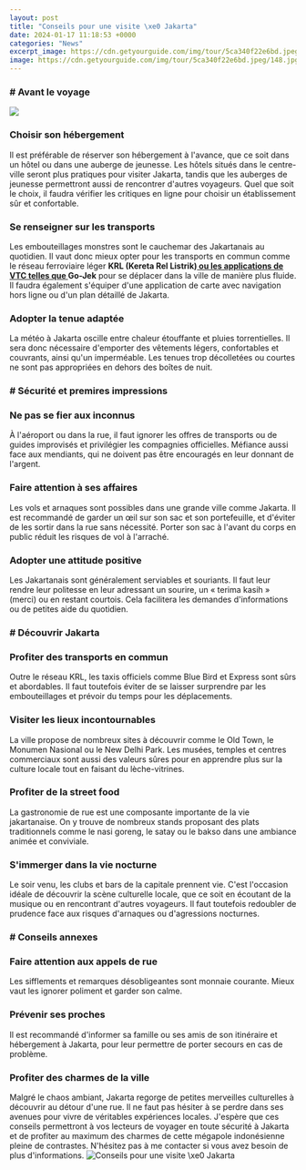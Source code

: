 ```yaml
---
layout: post
title: "Conseils pour une visite \xe0 Jakarta"
date: 2024-01-17 11:18:53 +0000
categories: "News"
excerpt_image: https://cdn.getyourguide.com/img/tour/5ca340f22e6bd.jpeg/148.jpg
image: https://cdn.getyourguide.com/img/tour/5ca340f22e6bd.jpeg/148.jpg
---
```


### # Avant le voyage  

![](https://www.alibabuy.com/photos/ville/1500/6138.jpg)
### Choisir son hébergement
Il est préférable de réserver son hébergement à l'avance, que ce soit dans un hôtel ou dans une auberge de jeunesse. Les hôtels situés dans le centre-ville seront plus pratiques pour visiter Jakarta, tandis que les auberges de jeunesse permettront aussi de rencontrer d'autres voyageurs. Quel que soit le choix, il faudra vérifier les critiques en ligne pour choisir un établissement sûr et confortable.  
### Se renseigner sur les transports  
Les embouteillages monstres sont le cauchemar des Jakartanais au quotidien. Il vaut donc mieux opter pour les transports en commun comme le réseau ferroviaire léger **KRL (Kereta Rel Listrik)[ ou les applications de VTC telles que ](https://jnewshub.github.io/2023-10-16-slow-travel-guide-undiscovered-gems-in-the-philippines/)Go-Jek** pour se déplacer dans la ville de manière plus fluide. Il faudra également s'équiper d'une application de carte avec navigation hors ligne ou d'un plan détaillé de Jakarta.
### Adopter la tenue adaptée
La météo à Jakarta oscille entre chaleur étouffante et pluies torrentielles. Il sera donc nécessaire d'emporter des vêtements légers, confortables et couvrants, ainsi qu'un imperméable. Les tenues trop décolletées ou courtes ne sont pas appropriées en dehors des boîtes de nuit.  
### # Sécurité et premires impressions
### Ne pas se fier aux inconnus 
À l'aéroport ou dans la rue, il faut ignorer les offres de transports ou de guides improvisés et privilégier les compagnies officielles. Méfiance aussi face aux mendiants, qui ne doivent pas être encouragés en leur donnant de l'argent.
### Faire attention à ses affaires
Les vols et arnaques sont possibles dans une grande ville comme Jakarta. Il est recommandé de garder un œil sur son sac et son portefeuille, et d'éviter de les sortir dans la rue sans nécessité. Porter son sac à l'avant du corps en public réduit les risques de vol à l'arraché. 
### Adopter une attitude positive
Les Jakartanais sont généralement serviables et souriants. Il faut leur rendre leur politesse en leur adressant un sourire, un « terima kasih » (merci) ou en restant courtois. Cela facilitera les demandes d'informations ou de petites aide du quotidien.
### # Découvrir Jakarta
### Profiter des transports en commun
Outre le réseau KRL, les taxis officiels comme Blue Bird et Express sont sûrs et abordables. Il faut toutefois éviter de se laisser surprendre par les embouteillages et prévoir du temps pour les déplacements.
### Visiter les lieux incontournables  
La ville propose de nombreux sites à découvrir comme le Old Town, le Monumen Nasional ou le New Delhi Park. Les musées, temples et centres commerciaux sont aussi des valeurs sûres pour en apprendre plus sur la culture locale tout en faisant du lèche-vitrines.
### Profiter de la street food  
La gastronomie de rue est une composante importante de la vie jakartanaise. On y trouve de nombreux stands proposant des plats traditionnels comme le nasi goreng, le satay ou le bakso dans une ambiance animée et conviviale.  
### S'immerger dans la vie nocturne
Le soir venu, les clubs et bars de la capitale prennent vie. C'est l'occasion idéale de découvrir la scène culturelle locale, que ce soit en écoutant de la musique ou en rencontrant d'autres voyageurs. Il faut toutefois redoubler de prudence face aux risques d'arnaques ou d'agressions nocturnes.
### # Conseils annexes
### Faire attention aux appels de rue 
Les sifflements et remarques désobligeantes sont monnaie courante. Mieux vaut les ignorer poliment et garder son calme. 
### Prévenir ses proches
Il est recommandé d'informer sa famille ou ses amis de son itinéraire et hébergement à Jakarta, pour leur permettre de porter secours en cas de problème.
### Profiter des charmes de la ville
Malgré le chaos ambiant, Jakarta regorge de petites merveilles culturelles à découvrir au détour d'une rue. Il ne faut pas hésiter à se perdre dans ses avenues pour vivre de véritables expériences locales.
J'espère que ces conseils permettront à vos lecteurs de voyager en toute sécurité à Jakarta et de profiter au maximum des charmes de cette mégapole indonésienne pleine de contrastes. N'hésitez pas à me contacter si vous avez besoin de plus d'informations.
![Conseils pour une visite \xe0 Jakarta](https://cdn.getyourguide.com/img/tour/5ca340f22e6bd.jpeg/148.jpg)
